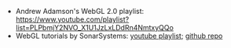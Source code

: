 - Andrew Adamson's WebGL 2.0 playlist: https://www.youtube.com/playlist?list=PLPbmjY2NVO_X1U1JzLxLDdRn4NmtxyQQo
- WebGL tutorials by SonarSystems: [youtube playlist](https://www.youtube.com/playlist?list=PLRtjMdoYXLf4aWJ5WJl8_vBnynl6st_sQ); [github repo](https://github.com/SonarSystems/WebGL-Tutorials/tree/master)
